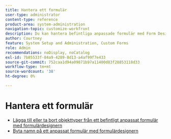 ```yaml
---
title: Hantera ett formulär
user-type: administrator
content-type: reference
product-area: system-administration
navigation-topic: customize-workfront
description: Du kan hantera befintliga anpassade formulär med Form Designer.
author: Courtney
feature: System Setup and Administration, Custom Forms
role: Admin
recommendations: noDisplay, noCatalog
exl-id: 7b85533f-84a9-4289-8d13-a4af99f7e433
source-git-commit: 752caa1d94a09871b97a11400d83f28853118d33
workflow-type: tm+mt
source-wordcount: '38'
ht-degree: 0%

---
```


# Hantera ett formulär

* [Lägga till eller ta bort objekttyper från ett befintligt anpassat formulär med formulärdesignern](/help/quicksilver/administration-and-setup/customize-workfront/create-manage-custom-forms/form-designer/manage-a-form/add-or-remove-objects-from-a-form.md)
* [Byta namn på ett anpassat formulär med formulärdesignern](/help/quicksilver/administration-and-setup/customize-workfront/create-manage-custom-forms/form-designer/manage-a-form/rename-a-custom-form.md)
